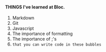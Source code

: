 #### THINGS I've learned at Bloc.
1. Markdown
2. Git
3. Javascript
4. The importance of formatting
5. The importance of ;'s 
6. `that you can write code in these bubbles`